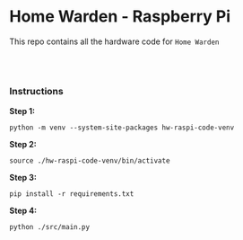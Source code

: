 # Home Warden - Raspberry Pi
This repo contains all the hardware code for `Home Warden`

<br>

#

### Instructions
**Step 1:**
```
python -m venv --system-site-packages hw-raspi-code-venv
```


**Step 2:**
```
source ./hw-raspi-code-venv/bin/activate
```


**Step 3:**
```
pip install -r requirements.txt
```

**Step 4:**
```
python ./src/main.py
```

